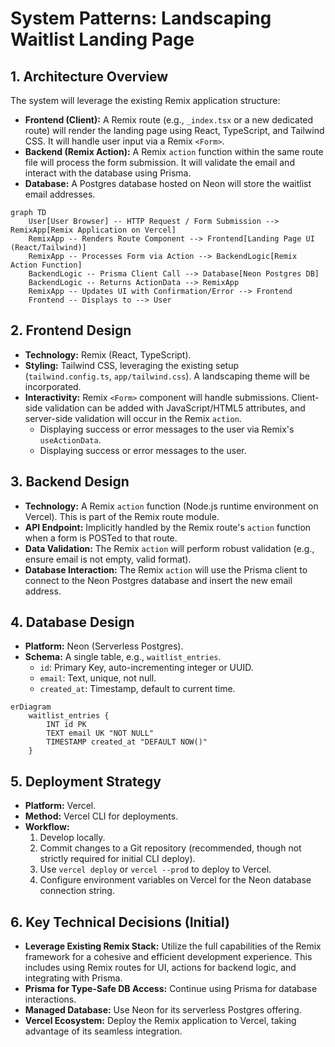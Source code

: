 # System Patterns: Landscaping Waitlist Landing Page

## 1. Architecture Overview

The system will leverage the existing Remix application structure:

*   **Frontend (Client):** A Remix route (e.g., `_index.tsx` or a new dedicated route) will render the landing page using React, TypeScript, and Tailwind CSS. It will handle user input via a Remix `<Form>`.
*   **Backend (Remix Action):** A Remix `action` function within the same route file will process the form submission. It will validate the email and interact with the database using Prisma.
*   **Database:** A Postgres database hosted on Neon will store the waitlist email addresses.

```mermaid
graph TD
    User[User Browser] -- HTTP Request / Form Submission --> RemixApp[Remix Application on Vercel]
    RemixApp -- Renders Route Component --> Frontend[Landing Page UI (React/Tailwind)]
    RemixApp -- Processes Form via Action --> BackendLogic[Remix Action Function]
    BackendLogic -- Prisma Client Call --> Database[Neon Postgres DB]
    BackendLogic -- Returns ActionData --> RemixApp
    RemixApp -- Updates UI with Confirmation/Error --> Frontend
    Frontend -- Displays to --> User
```

## 2. Frontend Design

*   **Technology:** Remix (React, TypeScript).
*   **Styling:** Tailwind CSS, leveraging the existing setup (`tailwind.config.ts`, `app/tailwind.css`). A landscaping theme will be incorporated.
*   **Interactivity:** Remix `<Form>` component will handle submissions. Client-side validation can be added with JavaScript/HTML5 attributes, and server-side validation will occur in the Remix `action`.
    *   Displaying success or error messages to the user via Remix's `useActionData`.
    *   Displaying success or error messages to the user.

## 3. Backend Design

*   **Technology:** A Remix `action` function (Node.js runtime environment on Vercel). This is part of the Remix route module.
*   **API Endpoint:** Implicitly handled by the Remix route's `action` function when a form is POSTed to that route.
*   **Data Validation:** The Remix `action` will perform robust validation (e.g., ensure email is not empty, valid format).
*   **Database Interaction:** The Remix `action` will use the Prisma client to connect to the Neon Postgres database and insert the new email address.

## 4. Database Design

*   **Platform:** Neon (Serverless Postgres).
*   **Schema:** A single table, e.g., `waitlist_entries`.
    *   `id`: Primary Key, auto-incrementing integer or UUID.
    *   `email`: Text, unique, not null.
    *   `created_at`: Timestamp, default to current time.

```mermaid
erDiagram
    waitlist_entries {
        INT id PK
        TEXT email UK "NOT NULL"
        TIMESTAMP created_at "DEFAULT NOW()"
    }
```

## 5. Deployment Strategy

*   **Platform:** Vercel.
*   **Method:** Vercel CLI for deployments.
*   **Workflow:**
    1.  Develop locally.
    2.  Commit changes to a Git repository (recommended, though not strictly required for initial CLI deploy).
    3.  Use `vercel deploy` or `vercel --prod` to deploy to Vercel.
    4.  Configure environment variables on Vercel for the Neon database connection string.

## 6. Key Technical Decisions (Initial)

*   **Leverage Existing Remix Stack:** Utilize the full capabilities of the Remix framework for a cohesive and efficient development experience. This includes using Remix routes for UI, actions for backend logic, and integrating with Prisma.
*   **Prisma for Type-Safe DB Access:** Continue using Prisma for database interactions.
*   **Managed Database:** Use Neon for its serverless Postgres offering.
*   **Vercel Ecosystem:** Deploy the Remix application to Vercel, taking advantage of its seamless integration.
